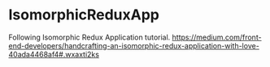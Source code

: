 # IsomorphicReduxApp

Following Isomorphic Redux Application tutorial. https://medium.com/front-end-developers/handcrafting-an-isomorphic-redux-application-with-love-40ada4468af4#.wxaxti2ks


